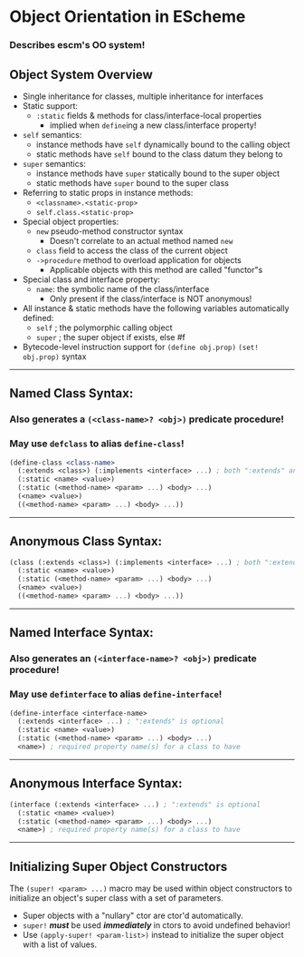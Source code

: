 <!-- objects.md -->

# Object Orientation in EScheme
### Describes escm's OO system!


## Object System Overview

* Single inheritance for classes, multiple inheritance for interfaces
* Static support:
  - `:static` fields & methods for class/interface-local properties
    * implied when `define`ing a new class/interface property!
* `self` semantics:
  - instance methods have `self` dynamically bound to the calling object
  - static methods have `self` bound to the class datum they belong to
* `super` semantics:
  - instance methods have `super` statically bound to the super object
  - static methods have `super` bound to the super class
* Referring to static props in instance methods:
  - `<classname>.<static-prop>`
  - `self.class.<static-prop>`
* Special object properties:
  - `new` pseudo-method constructor syntax
    * Doesn't correlate to an actual method named `new`
  - `class` field to access the class of the current object
  - `->procedure` method to overload application for objects
    * Applicable objects with this method are called "functor"s
* Special class and interface property:
  - `name`: the symbolic name of the class/interface
    * Only present if the class/interface is NOT anonymous!
* All instance & static methods have the following variables automatically defined:
  - `self`  ; the polymorphic calling object
  - `super` ; the super object if exists, else #f
* Bytecode-level instruction support for `(define obj.prop)` `(set! obj.prop)` syntax



------------------------
## Named Class Syntax:
### Also generates a `(<class-name>? <obj>)` predicate procedure!
### May use `defclass` to alias `define-class`!

```scheme
(define-class <class-name> 
  (:extends <class>) (:implements <interface> ...) ; both ":extends" and ":implements" are optional
  (:static <name> <value>)
  (:static (<method-name> <param> ...) <body> ...)
  (<name> <value>)
  ((<method-name> <param> ...) <body> ...))
```


------------------------
## Anonymous Class Syntax:
```scheme
(class (:extends <class>) (:implements <interface> ...) ; both ":extends" and ":implements" are optional
  (:static <name> <value>)
  (:static (<method-name> <param> ...) <body> ...)
  (<name> <value>)
  ((<method-name> <param> ...) <body> ...))
```


------------------------
## Named Interface Syntax:
### Also generates an `(<interface-name>? <obj>)` predicate procedure!
### May use `definterface` to alias `define-interface`!

```scheme
(define-interface <interface-name> 
  (:extends <interface> ...) ; ":extends" is optional
  (:static <name> <value>)
  (:static (<method-name> <param> ...) <body> ...)
  <name>) ; required property name(s) for a class to have
```


------------------------
## Anonymous Interface Syntax:
```scheme
(interface (:extends <interface> ...) ; ":extends" is optional
  (:static <name> <value>)
  (:static (<method-name> <param> ...) <body> ...)
  <name>) ; required property name(s) for a class to have
```


------------------------
## Initializing Super Object Constructors

The `(super! <param> ...)` macro may be used within object constructors to
initialize an object's super class with a set of parameters.
  * Super objects with a "nullary" ctor are ctor'd automatically.
  * `super!` ___must___ be used ___immediately___ in ctors to avoid undefined behavior!
  * Use `(apply-super! <param-list>)` instead to initialize the super object with a list of values.

